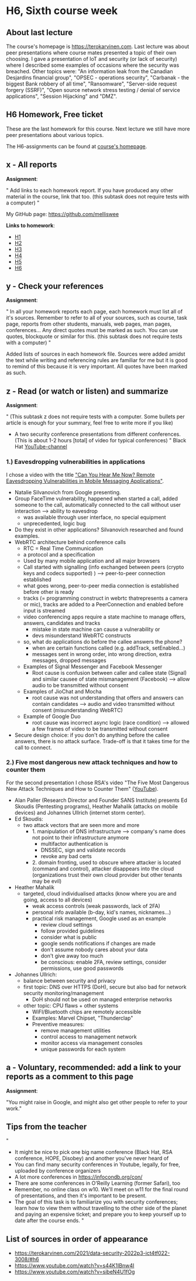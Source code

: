 # H6, Sixth course week

## About last lecture

The course's homepage is https://terokarvinen.com. Last lecture was about peer presentations where course mates presented a topic of their own choosing. I gave a presentation of IoT and security (or lack of security) where I described some examples of occasions where the security was breached. Other topics were: "An information leak from the Canadian Desjardins financial group", "OPSEC - operations security", "Carbanak - the biggest Bank robbery of all time", "Ransomware", "Server-side request forgery (SSRF)", "Open source network stress testing / denial of service applications", "Session Hijacking" and "DMZ".

## H6 Homework, Free ticket

These are the last homework for this course. Next lecture we still have more peer presentations about various topics.

The H6-assignments can be found at [course's homepage](https://terokarvinen.com/2021/data-security-2022p3-ict4tf022-3008/#h6).

## x - All reports

**Assignment**:

"
Add links to each homework report. If you have produced any other material in the course, link that too. (this subtask does not require tests with a computer)
"

My GitHub page: https://github.com/melliswee

**Links to homework**:

* [H1](https://github.com/melliswee/Data_Security/blob/main/h1.md)
* [H2](https://github.com/melliswee/Data_Security/blob/main/h2.md)
* [H3](https://github.com/melliswee/Data_Security/blob/main/h3.md)
* [H4](https://github.com/melliswee/Data_Security/blob/main/h4.md)
* [H5](https://github.com/melliswee/Data_Security/blob/main/h5.md)
* [H6](https://github.com/melliswee/Data_Security/blob/main/h6.md)

## y - Check your references

**Assignment**:

"
In all your homework reports each page, each homework must list all of it's sources. Remember to refer to all of your sources, such as course, task page, reports from other students, manuals, web pages, man pages, conferences... Any direct quotes must be marked as such. You can use quotes, blockquote or similar for this. (this subtask does not require tests with a computer)
"

Added lists of sources in each homework file. Sources were added amidst the text while writing and referencing rules are familiar for me but it is good to remind of this because it is very important. All quotes have been marked as such.

## z - Read (or watch or listen) and summarize

**Assignment**:

"
(This subtask z does not require tests with a computer. Some bullets per article is enough for your summary, feel free to write more if you like)

* A two security conference presentations from different conferences. (This is about 1-2 hours [total] of video for typical conferences)
"
Black Hat [YouTube-channel](https://www.youtube.com/channel/UCJ6q9Ie29ajGqKApbLqfBOg)

### 1.) Eavesdropping vulnerabilities in applications 

I chose a video with the title ["Can You Hear Me Now? Remote Eavesdropping Vulnerabilities in Mobile Messaging Applications"](https://www.youtube.com/watch?v=s44K1IBnw4I).

* Natalie Silvanovich from Google presenting.
* Group FaceTime vulnerability, happened when started a call, added someone to the call, automatically connected to the call without user interaction --> ability to eavesdrop
    * was available through user interface, no special equipment
    * unprecedented, logic bug
* Do they exist in other applications? Silvanovich researched and found examples.
* WebRTC architecture behind conference calls
    * RTC = Real Time Communication
    * a protocol and a specification
    * Used by many mobile application and all major browsers
    * Call started with signalling (info exchanged between peers (crypto keys and codecs supported) ) --> peer-to-peer connection established
    * what goes wrong, peer-to-peer media connection is established before other is ready
    * tracks (= programming construct in webrtc thatrepresents a camera or mic), tracks are added to a PeerConnection and enabled before input is streamed
    * video conferencing apps require a state machine to manage offers, answers, candidates and tracks
        * mistake in state machine can cause a vulnerability or
        * devs misunderstand WebRTC constructs
    * so, what do applications do before the callee answers the phone?
        * when are certain functions called (e.g. addTrack, setEnabled...)
        * messages sent in wrong order, into wrong direction, extra messages, dropped messages
    * Examples of Signal Messenger and Facebook Messenger
        * Root cause is confusion between caller and callee state (Signal) and similar causee of state mismanagement (Facebook) --> allow audio to be transmitted without consent
    * Examples of JioChat and Mocha
        * root cause was not understanding that offers and answers can contain candidates --> audio and video transmitted without consent (misunderstanding WebRTC)
    * Example of Google Duo
        * root cause was incorrect async logic (race condition) --> allowed a few frames of video to be transmitted without consent
* Secure design choice: if you don't do anything before the callee answers, there is no attack surface. Trade-off is that it takes time for the call to connect.

### 2.) Five most dangerous new attack techniques and how to counter them

For the second presentation I chose RSA's video "The Five Most Dangerous New Attack Techniques and How to Counter Them" ([YouTube](https://www.youtube.com/watch?v=sibeN4U1fOg)).

* Alan Paller (Research Director and Founder SANS Institute) presents Ed Skoudis (Pentesting programs), Heather Mahalik (attacks on mobile devices) and Johannes Ullrich (internet storm center).
* Ed Skoudis:
    * two attack vectors that are seen more and more
        * 1\. manipulation of DNS infrastructure --> company's name does not point to their infrastructure anymore
            * multifactor authentication is 
            * DNSSEC, sign and validate records
            * revoke any bad certs
        * 2\. domain fronting, used to obscure where attacker is located (command and control), attacker disappears into the cloud (organizations trust their own cloud provider but other tenants may be evil)
* Heather Mahalik
    * targeted, cloud individualised attacks (know where you are and going, access to all devices)
        * weak access controls (weak passwords, lack of 2FA)
        * personal info available (b-day, kid's names, nicknames...)
        * practical risk management, Google used as an example
            * review cloud settings
            * follow provided guidelines
            * consider what is public
            * google sends notifications if changes are made
            * don't assume nobody cares about your data
            * don't give away too much
            * be conscious: enable 2FA, review settings, consider permissions, use good passwords
* Johannes Ullrich:
    * balance between security and privacy
    * first topic: DNS over HTTPS (DoH), secure but also bad for network security monitoring/management
        * DoH should not be used on managed enterprise networks
    * other topic: CPU flaws + other systems
        * WiFI/Bluetooth chips are remotely accessible
        * Examples: Marvel Chipset, "Thunderclap"
        * Preventive measures:
            * remove management utilities
            * control access to management network
            * monitor access via management consoles
            * unique passwords for each system

## a - Voluntary, recommended: add a link to your reports as a comment to this page

**Assignment**:

"You might raise in Google, and might also get other people to refer to your work."

## Tips from the teacher

"
* It might be nice to pick one big name conference (Black Hat, RSA conference, HOPE, Disobey) and another you've never heard of
* You can find many security conferences in Youtube, legally, for free, uploaded by conference organizers
* A lot more conferences in https://infocondb.org/con/
* There are some conferences in O'Reilly Learning (former Safari), too
* Remember, no online class on w10. We'll meet on w11 for the final round of presentations, and then it's important to be present.
* The goal of this task is to familiarize you with security conferences; learn how to view them without travelling to the other side of the planet and paying an expensive ticket; and prepare you to keep yourself up to date after the course ends.
"

## List of sources in order of appearance

* https://terokarvinen.com/2021/data-security-2022p3-ict4tf022-3008/#h6
* https://www.youtube.com/watch?v=s44K1IBnw4I
* https://www.youtube.com/watch?v=sibeN4U1fOg